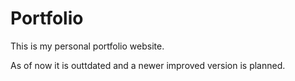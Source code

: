 # Portfolio
This is my personal portfolio website.

As of now it is outtdated and a newer improved version is planned.
